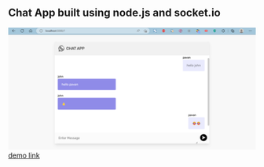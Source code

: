 ## Chat App built using node.js and socket.io
![banner](https://github.com/pavanKumarKR2000/chat-app/blob/main/chat-app.png?raw=true)
[demo link](https://gwsk1x-3000.preview.csb.app/)
